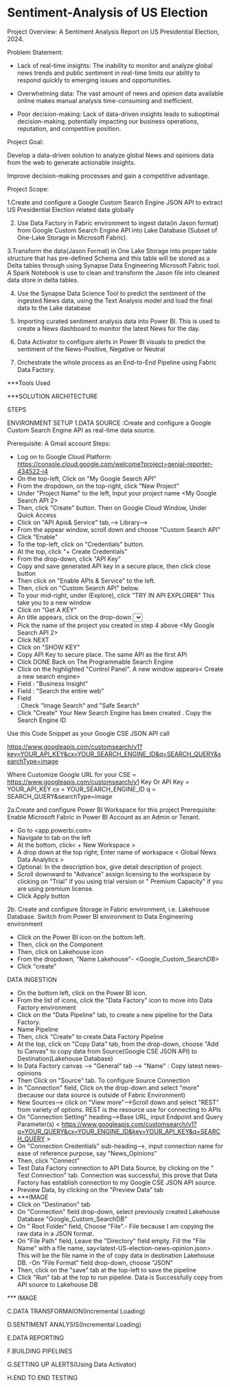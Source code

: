 # Sentiment-Analysis of US Election

Project Overview: A Sentiment Analysis Report on US Presidential Election, 2024.

Problem Statement:

- Lack of real-time insights: The inability to monitor and analyze global news trends and public sentiment in real-time limits our ability to respond quickly to emerging issues and opportunities.

- Overwhelming data: The vast amount of news and opinion data available online makes manual analysis time-consuming and inefficient.

- Poor decision-making: Lack of data-driven insights leads to suboptimal decision-making, potentially impacting our business operations, reputation, and competitive position.

Project Goal:

Develop a data-driven solution to analyze global News and opinions data from the web to generate actionable insights.

Improve decision-making processes and gain a competitive advantage.

Project Scope:

1.Create and configure a Google Custom Search Engine JSON API to extract US Presidential Election related data globally

2. Use  Data Factory in Fabric environment to ingest data(in Jason format) from  Google Custom Search Engine API into Lake Database (Subset of One-Lake Storage in Microsoft Fabric).

3.Transform the data(Jason Format) in One Lake Storage into proper table structure that has pre-defined Schema and this table will be stored as a Delta tables through using Synapse Data Engineering Microsoft Fabric tool. A Spark Notebook is use to clean and transform the Jason file into cleaned data store in  delta tables.

4. Use the Synapse Data Science Tool to predict the sentiment of the ingested News data, using the Text Analysis model and load the final data to the Lake database

5. Importing curated sentiment analysis data into Power BI. This is used to create a News dashboard to monitor the latest News for the day.

6. Data Activator to configure alerts in Power BI visuals to predict the sentiment of the News-Positive, Negative or Neutral

7. Orchestrate the whole process as an End-to-End Pipeline using Fabric Data Factory.

***Tools Used

***SOLUTION ARCHITECTURE

STEPS


ENVIRONMENT SETUP
1.DATA SOURCE :Create and configure a Google Custom Search Engine API as real-time data source.

Prerequisite: A Gmail account
Steps:
- Log on to Google Cloud Platform: https://console.cloud.google.com/welcome?project=genial-reporter-434522-j4
- On the top-left, Click on "My Google Search API"
- From the dropdown, on the top-right, click "New Project"
- Under "Project Name" to the left, Input your project name <My Google Search API 2>
- Then, click "Create" button.
Then on Google Cloud Window, Under Quick Access
- Click on "API Apis& Service" tab,--> Library-->
- From the appear window, scroll down and choose "Custom Search API"
- Click "Enable"
- To the top-left, click on "Credentials" button.
- At the top, click "+ Create Credentials"
- From the drop-down, click "API Key"
- Copy and save generated API key in a secure place, then  click close button
- Then click on "Enable APIs & Service" to the left.
- Then, click on "Custom Search API" below.
- To your mid-right, under (Explore), click "TRY IN API EXPLORER"
This take you to a new window
- Click on "Get A KEY"
- An <Enable Custom Search API> title appears, click on the drop-down <Select or Create Project>
- Pick the name of the project you created in step 4 above <My Google Search API 2>
- Click NEXT
- Click on "SHOW KEY"
- Copy API Key  to secure place. The same API as the first API
- Click DONE
Back on The Programmable Search Engine
- Click on the highlighted "Control Panel". A new window appears< Create a new search engine>
- Field <Name Your Search Engine> : "Business Insight"
- Field <What to search> : "Search the entire web"
- Field <Search Setting> : Check "Image Search" and "Safe Search"
- Click "Create"
Your New Search Engine has been created . Copy the Search Engine ID

Use this Code Snippet as your Google CSE JSON API call

https://www.googleapis.com/customsearch/v1?key=YOUR_API_KEY&cx=YOUR_SEARCH_ENGINE_ID&q=SEARCH_QUERY&searchType=image

Where
Customize Google URL for your CSE = <https://www.googleapis.com/customsearch/v1> 
Key Or API Key = YOUR_API_KEY
cx = YOUR_SEARCH_ENGINE_ID
q = SEARCH_QUERY&searchType=image

2a.Create and configure Power BI Workspace for this project
Prerequisite: Enable Microsoft Fabric in Power BI Account as an Admin or Tenant.

- Go to <app.powerbi.com>
- Navigate to <workspaces> tab on the left
- At the bottom, click< + New Workspace >
 - A drop down at the top right; Enter name of workspace < Global News Data Analytics >
 - Optional: In the description box, give detail description of project.
 - Scroll downward to "Advance" assign licensing to the workspace by clicking on "Trial" if you using trial version or " Premium Capacity" if you are using premium license.
 - Click Apply button

2b. Create and configure Storage in Fabric environment, i.e. Lakehouse Database.
Switch from Power BI environment to Data Engineering environment
- Click on the Power BI icon on the bottom left.
- Then, click on the <Data Engineering > Component
- Then, click on Lakehouse icon
- From the dropdown, "Name Lakehouse"- <Google_Custom_SearchDB>
- Click "create"

DATA INGESTION
- On the bottom left, click on the Power BI icon.
- From the list of icons, click the "Data Factory" icon to move into Data Factory environment
- Click on the "Data Pipeline" tab, to create a new pipeline for the Data Factory.
- Name Pipeline <US Election Data Pipeline >
- Then, click "Create" to create Data Factory Pipeline
- At the top, click on "Copy Data" tab, from the drop-down, choose "Add to Canvas" to copy data from Source(Google CSE JSON API) to Destination(Lakehouse Database)
- In Data Factory canvas --> "General" tab --> "Name" : Copy latest news-opinions
- Then Click on "Source" tab. To configure Source Connection
 - In "Connection" field, Click on the drop-down and select "more"(because our data source is outside of Fabric Environment)
 - New Sources--> click on "View more"-->Scroll down and select "REST" from variety of options. REST is the resource use for connecting to APIs
 - On "Connection Setting" heading-->Base URL, input Endpoint and Query Parameter(s) < https://www.googleapis.com/customsearch/v1?q=YOUR_QUERY&cx=YOUR_ENGINE_ID&key=YOUR_API_KEY&q=SEARCH_QUERY >
 - On "Connection Credentials" sub-heading-->, input connection name for ease of reference purpose, say "News_Opinions"
 - Then, click "Connect"
 - Test Data Factory connection to  API Data Source, by clicking on the " Test Connection" tab. Connection was successful, this prove that  Data Factory has establish connection to my Google CSE JSON API source.
 - Preview Data, by clicking on the "Preview Data" tab
 - ***IMAGE
- Click on "Destination" tab
- On "Connection" field drop-down, select previously created Lakehouse Database "Google_Custom_SearchDB"
- On " Root Folder" field, Choose "File".- File because I am copying the raw data in a JSON format.
- On "File Path" field, Leave the "Directory" field empty. Fill the "File Name" with a file name, say<latest-US-election-news-opinion.json>. This will be the file name in the of copy data in destination Lakehouse DB.
-On "File Format" field drop-down, choose "JSON"
- Then, click on the "save" tab at the top-left to save the pipeline
- Click "Run" tab at the top to run pipeline.
Data is Successfully copy from API source to Lakehouse DB

*** IMAGE




C.DATA TRANSFORMAION(Incremental Loading)




D.SENTIMENT ANALYSIS(Incremental Loading)





E.DATA REPORTING



F.BUILDING PIPELINES



G.SETTING UP ALERTS(Using Data Activator)



H.END TO END TESTING
